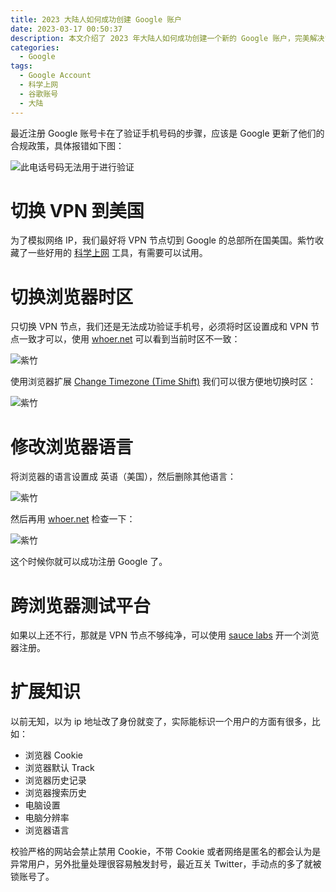 ```yaml
---
title: 2023 大陆人如何成功创建 Google 账户
date: 2023-03-17 00:50:37
description: 本文介绍了 2023 年大陆人如何成功创建一个新的 Google 账户，完美解决“此电话号码无法用于进行验证”。
categories:
  - Google
tags:
  - Google Account
  - 科学上网
  - 谷歌账号
  - 大陆
---
```


<ins class="adsbygoogle" style="display:block; text-align:center;"  data-ad-layout="in-article" data-ad-format="fluid" data-ad-client="ca-pub-7962287588031867" data-ad-slot="2542544532"></ins><script> (adsbygoogle = window.adsbygoogle || []).push({});</script>


最近注册 Google 账号卡在了验证手机号码的步骤，应该是 Google 更新了他们的合规政策，具体报错如下图：

![此电话号码无法用于进行验证](https://cdn.jsdelivr.net/gh/youngjuning/images@main/1678987015915.png)

# 切换 VPN 到美国

为了模拟网络 IP，我们最好将 VPN 节点切到 Google 的总部所在国美国。紫竹收藏了一些好用的 [科学上网](/vpn/) 工具，有需要可以试用。

# 切换浏览器时区

只切换 VPN 节点，我们还是无法成功验证手机号，必须将时区设置成和 VPN 节点一致才可以，使用 [whoer.net](https://whoer.net) 可以看到当前时区不一致：

![紫竹](https://cdn.jsdelivr.net/gh/youngjuning/images@main/1678987547217.png)

使用浏览器扩展 [Change Timezone (Time Shift)](https://chrome.google.com/webstore/detail/change-timezone-time-shif/nbofeaabhknfdcpoddmfckpokmncimpj?utm_source=chrome-ntp-icon) 我们可以很方便地切换时区：

![紫竹](https://cdn.jsdelivr.net/gh/youngjuning/images@main/1678987441408.png)

# 修改浏览器语言

将浏览器的语言设置成 英语（美国），然后删除其他语言：

![紫竹](https://cdn.jsdelivr.net/gh/youngjuning/images@main/1678988750775.png)

然后再用 [whoer.net](https://whoer.net) 检查一下：

![紫竹](https://cdn.jsdelivr.net/gh/youngjuning/images@main/1678987676196.png)

这个时候你就可以成功注册 Google 了。

# 跨浏览器测试平台

如果以上还不行，那就是 VPN 节点不够纯净，可以使用 [sauce labs](https://saucelabs.com/) 开一个浏览器注册。

# 扩展知识

以前无知，以为 ip 地址改了身份就变了，实际能标识一个用户的方面有很多，比如：

- 浏览器 Cookie
- 浏览器默认 Track
- 浏览器历史记录
- 浏览器搜索历史
- 电脑设置
- 电脑分辨率
- 浏览器语言

校验严格的网站会禁止禁用 Cookie，不带 Cookie 或者网络是匿名的都会认为是异常用户，另外批量处理很容易触发封号，最近互关 Twitter，手动点的多了就被锁账号了。

